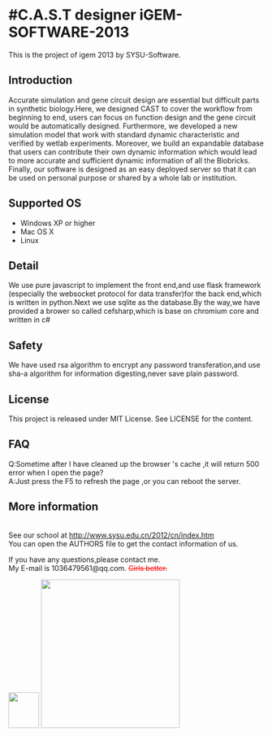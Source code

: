 ﻿#C.A.S.T designer
iGEM-SOFTWARE-2013
==================
This is the project of igem 2013 by SYSU-Software.

## Introduction
Accurate simulation and gene circuit design are essential but difficult parts in synthetic biology.Here, we designed CAST to cover the workflow from beginning to end, users can focus on function design and the gene circuit would be automatically designed. Furthermore, we developed a new simulation model that work with standard dynamic characteristic and verified by wetlab experiments. Moreover, we build an expandable database that users can contribute their own dynamic information which would lead to more accurate and sufficient dynamic information of all the Biobricks. Finally, our software is designed as an easy deployed server so that it can be used on personal purpose or shared by a whole lab or institution. 

## Supported OS
* Windows XP or higher
* Mac OS X
* Linux

## Detail
We use pure javascript to implement the front end,and use flask framework (especially the websocket protocol for data transfer)for the back end,which is written in python.Next we use sqlite as the database.By the way,we have provided a brower so called cefsharp,which is base on chromium core and written in c#

## Safety
We have used rsa algorithm to encrypt any password transferation,and use sha-a algorithm for information digesting,never save plain password.

## License
This project is released under MIT License. See LICENSE for the content.

## FAQ
Q:Sometime after I have cleaned up the browser 's cache ,it will return 500 error when I open the page?<br>
A:Just press the F5 to refresh the page ,or you can reboot the server.

## More information
<br>See our school at http://www.sysu.edu.cn/2012/cn/index.htm
<br>You can open the AUTHORS file to get the contact information of us.
<p>If you have any questions,please contact me.
<br>My E-mail is 1036479561@qq.com.
<font color="red"><del>Girls better.</del></font></p>
<img src="http://ww4.sinaimg.cn/mw690/b8700d2fgw1e67vo2hdmsj206d052glm.jpg" width="60" height="70" />
<img src="http://ww4.sinaimg.cn/mw690/b8700d2fgw1e6eirqqn66j207l0840t0.jpg" width="273" height="292" />
